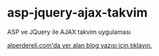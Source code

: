 # asp-jquery-ajax-takvim
ASP ve JQuery ile AJAX takvim uygulaması

[alperdereli.com'da yer alan blog yazısı için tıklayın.](https://www.alperdereli.com/index.php/asp-ve-jquery-ile-ajax-takvim-uygulamasi)
